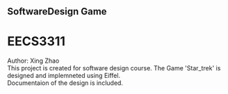 # <h2>SoftwareDesign Game</h2>
# EECS3311
Author: Xing Zhao   
This project is created for software design course. The Game 'Star_trek' is designed and implemneted using Eiffel.   
Documentaion of the design is included.   
